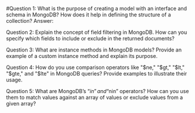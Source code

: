 #Question 1: What is the purpose of creating a model with an interface and schema in MongoDB? How does it help in defining the structure of a collection?
Answer:

Question 2: Explain the concept of field filtering in MongoDB. How can you specify which fields to include or exclude in the returned documents?

Question 3: What are instance methods in MongoDB models? Provide an example of a custom instance method and explain its purpose.

Question 4: How do you use comparison operators like "$ne," "$gt," "$lt," "$gte," and "$lte" in MongoDB queries? Provide examples to illustrate their usage.

Question 5: What are MongoDB’s “$in” and “$nin” operators? How can you use them to match values against an array of values or exclude values from a given array?
